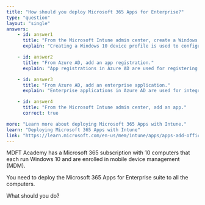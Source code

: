 ```yaml
---
title: "How should you deploy Microsoft 365 Apps for Enterprise?"
type: "question"
layout: "single"
answers:
    - id: answer1
      title: "From the Microsoft Intune admin center, create a Windows 10 device profile."
      explain: "Creating a Windows 10 device profile is used to configure device settings, but it does not deploy applications."

    - id: answer2
      title: "From Azure AD, add an app registration."
      explain: "App registrations in Azure AD are used for registering applications for authentication, but this does not deploy applications."

    - id: answer3
      title: "From Azure AD, add an enterprise application."
      explain: "Enterprise applications in Azure AD are used for integrating applications with Azure AD, but this does not deploy applications."

    - id: answer4
      title: "From the Microsoft Intune admin center, add an app."
      correct: true

more: "Learn more about deploying Microsoft 365 Apps with Intune."
learn: "Deploying Microsoft 365 Apps with Intune"
link: "https://learn.microsoft.com/en-us/mem/intune/apps/apps-add-office365"
---
```

MDFT Academy has a Microsoft 365 subscription with 10 computers that each run Windows 10 and are enrolled in mobile device management (MDM).

You need to deploy the Microsoft 365 Apps for Enterprise suite to all the computers.

What should you do?